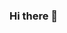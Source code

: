 ### Hi there 👋

<!--
**Niaczek/Niaczek** is a ✨ _special_ ✨ repository because its `README.md` (this file) appears on your GitHub profile.

Here are some ideas to get you started:

- 🔭 I’m currently working on ... my streams and programing ;0
- 🌱 I’m currently learning ... new things ;)
- 👯 I’m looking to collaborate on ...
- 🤔 I’m looking for help with ... life
- 💬 Ask me about ... health 
- 📫 How to reach me: ... https://www.facebook.com/Nijakisan666
- 😄 Pronouns: ... Pornos ? haha
- ⚡ Fun fact: ... i'm noob ;)
-->
